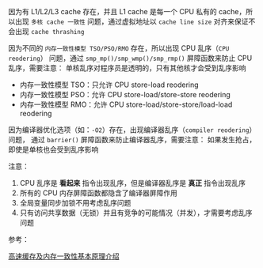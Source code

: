 因为有 L1/L2/L3 cache 存在，并且 L1 cache 是每一个 CPU 私有的 cache，所以出现
`多核 cache 一致性` 问题，通过虚拟地址以 `cache line size` 对齐来保证不会出现
`cache thrashing`

因为不同的 `内存一致性模型 TSO/PSO/RMO` 存在，所以出现 CPU 乱序（`CPU reodering`）
问题，通过 `smp_mp()/smp_wmp()/smp_rmp()` 屏障函数来防止 CPU 乱序，需要注意：
单核乱序对程序员是透明的，只有其他核才会受到乱序影响

* 内存一致性模型 TSO：只允许 CPU store-load reodering
* 内存一致性模型 PSO：允许 CPU store-load/store-store reodering
* 内存一致性模型 RMO：允许 CPU store-load/store-store/load-load reodering

因为编译器优化选项（如：`-O2`）存在，出现编译器乱序（`compiler reodering`）问题，
通过 `barrier()` 屏障函数来防止编译器乱序，需要注意：
如果发生抢占，即使是单核也会受到乱序影响

 注意：

1. CPU 乱序是 **看起来** 指令出现乱序，但是编译器乱序是 **真正** 指令出现乱序
2. 所有的 CPU 内存屏障函数都隐含了编译器屏障作用
3. 全局变量同步加锁不用考虑乱序问题
4. 只有访问共享数据（无锁）并且有竞争的可能情况（并发），才需要考虑乱序问题



参考：

[高速缓存及内存一致性基本原理介绍](https://zhuanlan.zhihu.com/cpu-cache)
